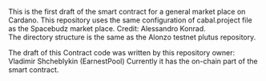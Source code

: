 This is the first draft of the smart contract for a general market place on Cardano. 
This repository uses the same configuration of cabal.project file as the Spacebudz market place. Credit: Alessandro Konrad.\
The directory structure is the same as the Alonzo testnet plutus repository.

The draft of this Contract code was written by this repository owner: Vladimir Shcheblykin (EarnestPool)
Currently it has the on-chain part of the smart contract. 
